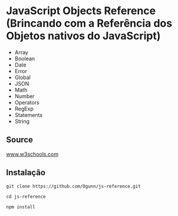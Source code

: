 # JavaScript Objects Reference (Brincando com a Referência dos Objetos nativos do JavaScript)

- Array
- Boolean
- Date
- Error
- Global
- JSON
- Math
- Number
- Operators
- RegExp
- Statements
- String

## Source

www.w3schools.com

## Instalação

```
git clone https://github.com/Ogunn/js-reference.git

cd js-reference

npm install
```
